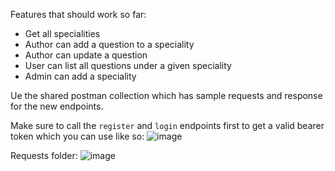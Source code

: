Features that should work so far:

- Get all specialities
- Author can add a question to a speciality
- Author can update a question
- User can list all questions under a given speciality
- Admin can add a speciality

Ue the shared postman collection which has sample requests and response for the new endpoints. 

Make sure to call the `register` and `login` endpoints first to get a valid bearer token which you can use like so:
![image](https://github.com/Medic-Launch-Dev/MedicLaunchApi/assets/154400233/dcd1bf05-3490-46bd-8828-6b20ae4a5f9b)

Requests folder:
![image](https://github.com/Medic-Launch-Dev/MedicLaunchApi/assets/154400233/9e9d05b5-7776-483e-85fa-dd995f4347c3)

